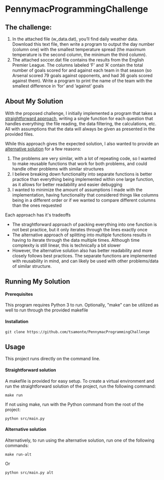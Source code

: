 #    PennymacProgrammingChallenge

## The challenge:
1. In the attached file (w_data.dat), you’ll find daily weather data. Download this text file, then write a program to output the day number (column one) with the smallest temperature spread (the maximum temperature is the second column, the minimum the third column).
2. The attached soccer.dat file contains the results from the English Premier League. The columns labeled ‘F’ and ‘A’ contain the total number of goals scored for and against each team in that season (so Arsenal scored 79 goals against opponents, and had 36 goals scored against them). Write a program to print the name of the team with the smallest difference in ‘for’ and ‘against’ goals

## About My Solution
With the proposed challenge, I initially implemented a program that takes a [straightforward approach](https://github.com/tsamonte/PennymacProgrammingChallenge/tree/master/src/straightforward_solution), writing a single function for each question that handles everything: the file reading, the data filtering, the calculations, etc. All with assumptions that the data will always be given as presented in the provided files. 


While this approach gives the expected solution, I also wanted to provide an [alternative solution](https://github.com/tsamonte/PennymacProgrammingChallenge/tree/master/src/alternative_solution) for a few reasons:
1. The problems are very similar, with a lot of repeating code, so I wanted to make reusable functions that work for both problems, and could handle other problems with similar structures
2. I believe breaking down functionality into separate functions is better practice than everything being implemented within one large function, as it allows for better readability and easier debugging
3. I wanted to minimize the amount of assumptions I made with the implementation, having functionality that considered things like columns being in a different order or if we wanted to compare different columns than the ones requested

Each approach has it's tradeoffs
- The straghtforward approach of packing everything into one function is not best practice, but it only iterates through the lines exactly once
- The alternative approach of splitting into multiple functions results in having to iterate through the data multiple times. Although time complexity is still linear, this is technically a bit slower
- However, the alternative solution also has better readability and more closely follows best practices. The separate functions are implemented with reusability in mind, and can likely be used with other problems/data of similar structure.
  
## Running My Solution

#### Prerequisites
This program requires Python 3 to run. Optionally, "make" can be utilized as well to run through the provided makefile

#### Installation
    git clone https://github.com/tsamonte/PennymacProgrammingChallenge

## Usage
This project runs directly on the command line.

#### Straightforward solution
A makefile is provided for easy setup. To create a virtual environment and run the straightforward solution of the project, run the following command:
  
    make run
    
  If not using make, run with the Python command from the root of the project:
    
    python src/main.py
    
#### Alternative solution
Alternatively, to run using the alternative solution, run one of the following commands:

    make run-alt
  
  Or

    python src/main.py alt
